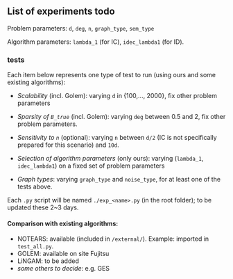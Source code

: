## List of experiments todo 

Problem parameters: `d`, `deg`, `n`, `graph_type`, `sem_type` 

Algorithm parameters: `lambda_1` (for IC), `idec_lambda1` (for ID). 

### tests

Each item below represents one type of test to run (using ours and some
existing algorithms): 
    

* *Scalability* (incl. Golem): varying `d` in {100,..., 2000}, fix other problem parameters  

* *Sparsity of `B_true`* (incl. Golem): varying `deg` between 0.5 and 2, fix other problem parameters. 

* *Sensitivity to `n`* (optional): varying `n` between `d/2` (IC is not specifically prepared for this scenario) and `10d`.   

* *Selection of algorithm parameters* (only ours): varying (`lambda_1`, `idec_lambda1`) on a fixed set of problem parameters 

* *Graph types*: varying `graph_type` and `noise_type`, for at least one of the tests above. 

Each `.py` script will be named `./exp_<name>.py` (in the root folder); to be updated these 2~3 days.

#### Comparison with existing algorithms: 

* NOTEARS: available (included in `/external/`). Example: imported in `test_all.py`. 
* GOLEM: available on site Fujitsu 
* LiNGAM: to be added
* *some others to decide*: e.g. GES 

